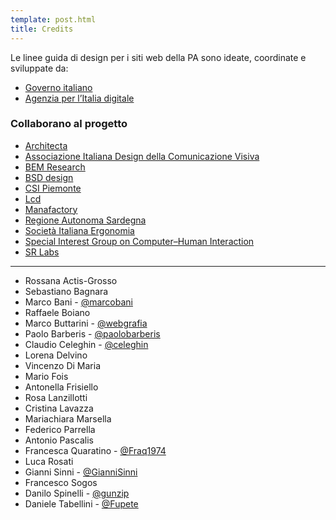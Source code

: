 ```yaml
---
template: post.html
title: Credits
---
```


Le linee guida di design per i siti web della PA
sono ideate, coordinate e sviluppate da:

- [Governo italiano](http://www.governo.it)
- [Agenzia per l’Italia digitale](http://www.agid.gov.it)

### Collaborano al progetto

- [Architecta](http://www.architecta.it)
- [Associazione Italiana Design della Comunicazione Visiva](http://www.aiap.it)
- [BEM Research](http://www.bemresearch.it)
- [BSD design](http://www.bsdesign.eu)
- [CSI Piemonte](http://www.csipiemonte.it)
- [Lcd](http://lcd.it)
- [Manafactory](http://www.manafactory.it)
- [Regione Autonoma Sardegna](http://www.regione.sardegna.it)
- [Società Italiana Ergonomia](http://www.societadiergonomia.it)
- [Special Interest Group on Computer–Human Interaction](http://sigchitaly.eu/)
- [SR Labs](www.srlabs.it)

---

- Rossana Actis-Grosso
- Sebastiano Bagnara
- Marco Bani - [@marcobani](https://github.com/marcobani)
- Raffaele Boiano
- Marco Buttarini - [@webgrafia](https://github.com/webgrafia)
- Paolo Barberis - [@paolobarberis](https://github.com/paolobarberis)
- Claudio Celeghin - [@celeghin](https://github.com/celeghin)
- Lorena Delvino
- Vincenzo Di Maria
- Mario Fois
- Antonella Frisiello
- Rosa Lanzillotti
- Cristina Lavazza
- Mariachiara Marsella
- Federico Parrella
- Antonio Pascalis
- Francesca Quaratino - [@Fraq1974](https://github.com/Fraq1974)
- Luca Rosati
- Gianni Sinni - [@GianniSinni](https://github.com/GianniSinni)
- Francesco Sogos
- Danilo Spinelli - [@gunzip](https://github.com/gunzip)
- Daniele Tabellini - [@Fupete](https://github.com/Fupete)
